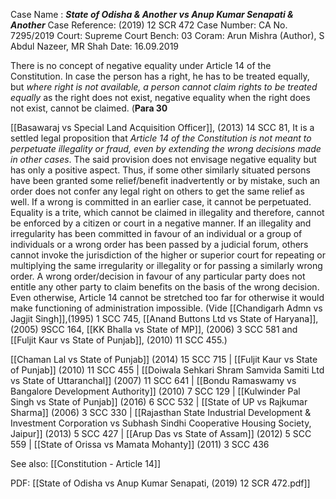 Case Name : ***State of Odisha & Another vs Anup Kumar Senapati & Another***
Case Reference: (2019) 12 SCR 472
Case Number: CA No. 7295/2019
Court: Supreme Court
Bench: 03
Coram: Arun Mishra (Author), S Abdul Nazeer, MR Shah
Date: 16.09.2019

There is no concept of negative equality under Article 14 of the Constitution. In case the person has a right, he has to be treated equally, but *where right is not available, a person cannot claim rights to be treated equally* as the right does not exist, negative equality when the right does not exist, cannot be claimed. (**Para 30**

[[Basawaraj vs Special Land Acquisition Officer]], (2013) 14 SCC 81,
It is a settled legal proposition that *Article 14 of the Constitution is not meant to perpetuate illegality or fraud, even by extending the wrong decisions made in other cases*. The said provision does not envisage negative equality but has only a positive aspect. Thus, if some other similarly situated persons have been granted some relief/benefit inadvertently or by mistake, such an order does not confer any legal right on others to get the same relief as well. If a wrong is committed in an earlier case, it cannot be perpetuated. Equality is a trite, which cannot be claimed in illegality and therefore, cannot be enforced by a citizen or court in a negative manner. If an illegality and irregularity has been committed in favour of an individual or a group of individuals or a wrong order has been passed by a judicial forum, others cannot invoke the jurisdiction of the higher or superior court for repeating or multiplying the same irregularity or illegality or for passing a similarly wrong order. A wrong order/decision in favour of any particular party does not entitle any other party to claim benefits on the basis of the wrong decision. Even otherwise, Article 14 cannot be stretched too far for otherwise it would make functioning of administration impossible. (Vide [[Chandigarh Admn vs Jagjit Singh]],(1995) 1 SCC 745, [[Anand Buttons Ltd vs State of Haryana]], (2005) 9SCC 164, [[KK Bhalla vs State of MP]], (2006) 3 SCC 581 and [[Fuljit Kaur vs State of Punjab]], (2010) 11 SCC 455.)

  

[[Chaman Lal vs State of Punjab]] (2014) 15 SCC 715 | [[Fuljit Kaur vs State of Punjab]] (2010) 11 SCC 455 | [[Doiwala Sehkari Shram Samvida Samiti Ltd vs State of Uttaranchal]] (2007) 11 SCC 641 | [[Bondu Ramaswamy vs Bangalore Development Authority]] (2010) 7 SCC 129 | [[Kulwinder Pal Singh vs State of Punjab]] (2016) 6 SCC 532 | [[State of UP vs Rajkumar Sharma]] (2006) 3 SCC 330 | [[Rajasthan State Industrial Development & Investment Corporation vs Subhash Sindhi Cooperative Housing Society, Jaipur]] (2013) 5 SCC 427 | [[Arup Das vs State of Assam]] (2012) 5 SCC 559 | [[State of Orissa vs Mamata Mohanty]] (2011) 3 SCC 436


See also:
[[Constitution - Article 14]] 

PDF:
[[State of Odisha vs Anup Kumar Senapati, (2019) 12 SCR 472.pdf]]